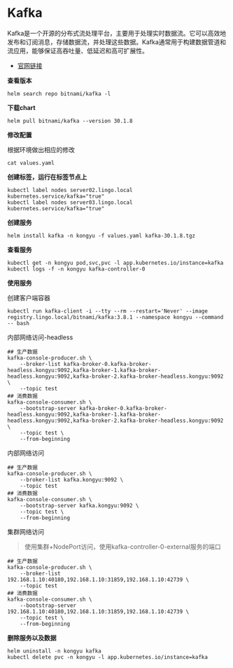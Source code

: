 # Kafka

Kafka是一个开源的分布式流处理平台，主要用于处理实时数据流。它可以高效地发布和订阅消息，存储数据流，并处理这些数据。Kafka通常用于构建数据管道和流应用，能够保证高吞吐量、低延迟和高可扩展性。

- [官网链接](https://kafka.apache.org/)

**查看版本**

```
helm search repo bitnami/kafka -l
```

**下载chart**

```
helm pull bitnami/kafka --version 30.1.8
```

**修改配置**

根据环境做出相应的修改

```
cat values.yaml
```

**创建标签，运行在标签节点上**

```
kubectl label nodes server02.lingo.local kubernetes.service/kafka="true"
kubectl label nodes server03.lingo.local kubernetes.service/kafka="true"
```

**创建服务**

```
helm install kafka -n kongyu -f values.yaml kafka-30.1.8.tgz
```

**查看服务**

```
kubectl get -n kongyu pod,svc,pvc -l app.kubernetes.io/instance=kafka
kubectl logs -f -n kongyu kafka-controller-0
```

**使用服务**

创建客户端容器

```
kubectl run kafka-client -i --tty --rm --restart='Never' --image registry.lingo.local/bitnami/kafka:3.8.1 --namespace kongyu --command -- bash
```

内部网络访问-headless

```
## 生产数据
kafka-console-producer.sh \
    --broker-list kafka-broker-0.kafka-broker-headless.kongyu:9092,kafka-broker-1.kafka-broker-headless.kongyu:9092,kafka-broker-2.kafka-broker-headless.kongyu:9092 \
    --topic test
## 消费数据
kafka-console-consumer.sh \
    --bootstrap-server kafka-broker-0.kafka-broker-headless.kongyu:9092,kafka-broker-1.kafka-broker-headless.kongyu:9092,kafka-broker-2.kafka-broker-headless.kongyu:9092 \
    --topic test \
    --from-beginning
```

内部网络访问

```
## 生产数据
kafka-console-producer.sh \
    --broker-list kafka.kongyu:9092 \
    --topic test
## 消费数据
kafka-console-consumer.sh \
    --bootstrap-server kafka.kongyu:9092 \
    --topic test \
    --from-beginning
```

集群网络访问

> 使用集群+NodePort访问，使用kafka-controller-0-external服务的端口

```
## 生产数据
kafka-console-producer.sh \
    --broker-list 192.168.1.10:40180,192.168.1.10:31859,192.168.1.10:42739 \
    --topic test
## 消费数据
kafka-console-consumer.sh \
    --bootstrap-server 192.168.1.10:40180,192.168.1.10:31859,192.168.1.10:42739 \
    --topic test \
    --from-beginning
```

**删除服务以及数据**

```
helm uninstall -n kongyu kafka
kubectl delete pvc -n kongyu -l app.kubernetes.io/instance=kafka
```

